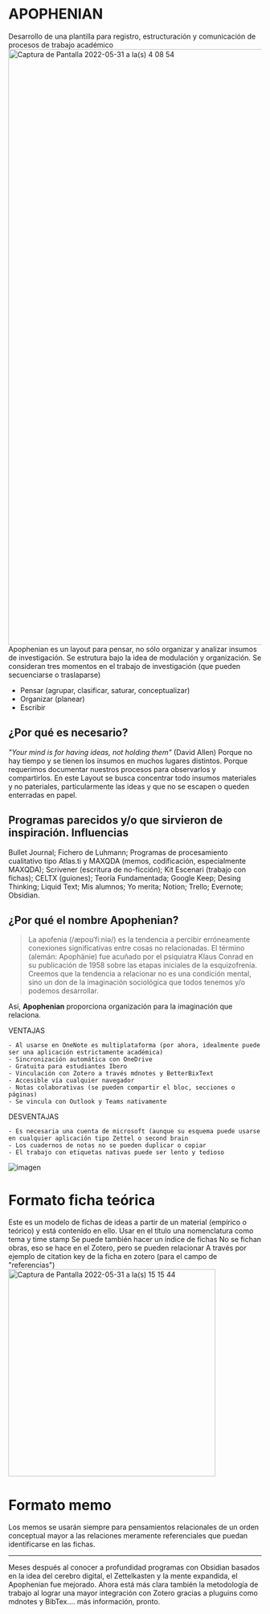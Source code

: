 # APOPHENIAN
Desarrollo de una plantilla para registro, estructuración y comunicación de procesos de trabajo académico 
<img width="1184" alt="Captura de Pantalla 2022-05-31 a la(s) 4 08 54" src="https://user-images.githubusercontent.com/69394840/171137439-e1d4d473-2d5d-4891-966f-a97e315d6c4a.png">
Apophenian es un layout para pensar, no sólo organizar y analizar insumos de investigación. Se estrutura bajo la idea de modulación y organización. 
Se consideran tres momentos en el trabajo de investigación (que pueden secuenciarse o traslaparse)
- Pensar (agrupar, clasificar, saturar, conceptualizar)
- Organizar (planear)
- Escribir

## ¿Por qué es necesario?
*"Your mind is for having ideas, not holding them"* (David Allen)
Porque no hay tiempo y se tienen los insumos en muchos lugares distintos.
Porque requerimos documentar nuestros procesos para observarlos y compartirlos.
En este Layout se busca concentrar todo insumos materiales y no pateriales, particularmente las ideas y que no se escapen o queden enterradas en papel.
## Programas parecidos y/o que sirvieron de inspiración. Influencias
Bullet Journal; Fichero de Luhmann; Programas de procesamiento cualitativo tipo Atlas.ti y MAXQDA (memos, codificación, especialmente MAXQDA);  Scrivener (escritura de no-ficción); Kit Escenari (trabajo con fichas); CELTX (guiones); Teoría Fundamentada; Google Keep; Desing Thinking; Liquid Text; Mis alumnos;
Yo merita; Notion; Trello; Evernote; Obsidian. 
## ¿Por qué el nombre Apophenian?
> La apofenia (/æpoʊˈfiːniə/) es la tendencia a percibir erróneamente conexiones significativas entre cosas no relacionadas. El término (alemán: Apophänie) fue acuñado por el psiquiatra Klaus Conrad en su publicación de 1958 sobre las etapas iniciales de la esquizofrenia.
Creemos que la tendencia a relacionar no es una condición mental, sino un don de la imaginación sociológica que todos tenemos y/o podemos desarrollar.

Así, **Apophenian**  proporciona organización para la imaginación que relaciona.

VENTAJAS

	- Al usarse en OneNote es multiplataforma (por ahora, idealmente puede ser una aplicación estrictamente académica)
	- Sincronización automática con OneDrive
	- Gratuita para estudiantes Ibero
	- Vinculación con Zotero a través mdnotes y BetterBixText
	- Accesible vía cualquier navegador
	- Notas colaborativas (se pueden compartir el bloc, secciones o páginas)
	- Se vincula con Outlook y Teams nativamente 
DESVENTAJAS

	- Es necesaria una cuenta de microsoft (aunque su esquema puede usarse en cualquier aplicación tipo Zettel o second brain
	- Los cuadernos de notas no se pueden duplicar o copiar 
	- El trabajo con etiquetas nativas puede ser lento y tedioso


![imagen](https://user-images.githubusercontent.com/69394840/171135899-bf41ca92-86af-4c51-9acd-6fa8107b88bd.png)

# Formato ficha teórica
Este es un modelo de fichas de ideas a partir de un material (empírico o teórico) y está contenido en ello.
Usar en el título una nomenclatura como tema y time stamp
Se puede también hacer un índice de fichas
No se fichan obras, eso se hace en el Zotero, pero se pueden relacionar
A través por ejemplo de citation key de la ficha en zotero (para el campo de "referencias")
<img width="412" alt="Captura de Pantalla 2022-05-31 a la(s) 15 15 44" src="https://user-images.githubusercontent.com/69394840/171277099-1897c36b-5028-4853-a6c9-7eba5566c0f4.png">
# Formato memo
Los memos se usarán siempre para pensamientos relacionales  de un orden conceptual mayor a las relaciones meramente referenciales que puedan identificarse en las fichas. 

***




Meses después al conocer a profundidad programas con Obsidian basados en la idea del cerebro digital, el Zettelkasten y la mente expandida, el Apophenian fue mejorado. Ahora está más clara también la metodología de trabajo al lograr una mayor integración con Zotero gracias a pluguins como mdnotes y BibTex.... más información, pronto.
